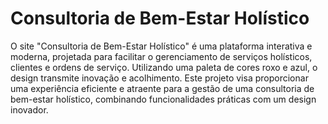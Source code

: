 # Consultoria de Bem-Estar Holístico
O site "Consultoria de Bem-Estar Holístico" é uma plataforma interativa e moderna, projetada para facilitar o gerenciamento de serviços holísticos, clientes e ordens de serviço. Utilizando uma paleta de cores roxo e azul, o design transmite inovação e acolhimento. 
Este projeto visa proporcionar uma experiência eficiente e atraente para a gestão de uma consultoria de bem-estar holístico, combinando funcionalidades práticas com um design inovador.
